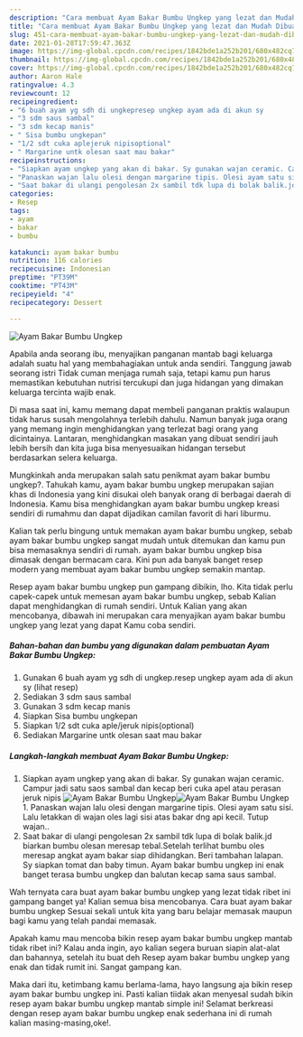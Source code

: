 ```yaml
---
description: "Cara membuat Ayam Bakar Bumbu Ungkep yang lezat dan Mudah Dibuat"
title: "Cara membuat Ayam Bakar Bumbu Ungkep yang lezat dan Mudah Dibuat"
slug: 451-cara-membuat-ayam-bakar-bumbu-ungkep-yang-lezat-dan-mudah-dibuat
date: 2021-01-28T17:59:47.363Z
image: https://img-global.cpcdn.com/recipes/1842bde1a252b201/680x482cq70/ayam-bakar-bumbu-ungkep-foto-resep-utama.jpg
thumbnail: https://img-global.cpcdn.com/recipes/1842bde1a252b201/680x482cq70/ayam-bakar-bumbu-ungkep-foto-resep-utama.jpg
cover: https://img-global.cpcdn.com/recipes/1842bde1a252b201/680x482cq70/ayam-bakar-bumbu-ungkep-foto-resep-utama.jpg
author: Aaron Hale
ratingvalue: 4.3
reviewcount: 12
recipeingredient:
- "6 buah ayam yg sdh di ungkepresep ungkep ayam ada di akun sy           lihat resep"
- "3 sdm saus sambal"
- "3 sdm kecap manis"
- " Sisa bumbu ungkepan"
- "1/2 sdt cuka aplejeruk nipisoptional"
- " Margarine untk olesan saat mau bakar"
recipeinstructions:
- "Siapkan ayam ungkep yang akan di bakar. Sy gunakan wajan ceramic. Campur jadi satu saos sambal dan kecap beri cuka apel atau perasan jeruk nipis"
- "Panaskan wajan lalu olesi dengan margarine tipis. Olesi ayam satu sisi. Lalu letakkan di wajan oles lagi sisi atas bakar dng api kecil. Tutup wajan.."
- "Saat bakar di ulangi pengolesan 2x sambil tdk lupa di bolak balik.jd biarkan bumbu olesan meresap tebal.Setelah terlihat bumbu oles meresap angkat ayam bakar siap dihidangkan. Beri tambahan lalapan. Sy siapkan tomat dan baby timun. Ayam bakar bumbu ungkep ini enak banget terasa bumbu ungkep dan balutan kecap sama saus sambal."
categories:
- Resep
tags:
- ayam
- bakar
- bumbu

katakunci: ayam bakar bumbu 
nutrition: 116 calories
recipecuisine: Indonesian
preptime: "PT39M"
cooktime: "PT43M"
recipeyield: "4"
recipecategory: Dessert

---
```



![Ayam Bakar Bumbu Ungkep](https://img-global.cpcdn.com/recipes/1842bde1a252b201/680x482cq70/ayam-bakar-bumbu-ungkep-foto-resep-utama.jpg)

Apabila anda seorang ibu, menyajikan panganan mantab bagi keluarga adalah suatu hal yang membahagiakan untuk anda sendiri. Tanggung jawab seorang istri Tidak cuman menjaga rumah saja, tetapi kamu pun harus memastikan kebutuhan nutrisi tercukupi dan juga hidangan yang dimakan keluarga tercinta wajib enak.

Di masa  saat ini, kamu memang dapat membeli panganan praktis walaupun tidak harus susah mengolahnya terlebih dahulu. Namun banyak juga orang yang memang ingin menghidangkan yang terlezat bagi orang yang dicintainya. Lantaran, menghidangkan masakan yang dibuat sendiri jauh lebih bersih dan kita juga bisa menyesuaikan hidangan tersebut berdasarkan selera keluarga. 



Mungkinkah anda merupakan salah satu penikmat ayam bakar bumbu ungkep?. Tahukah kamu, ayam bakar bumbu ungkep merupakan sajian khas di Indonesia yang kini disukai oleh banyak orang di berbagai daerah di Indonesia. Kamu bisa menghidangkan ayam bakar bumbu ungkep kreasi sendiri di rumahmu dan dapat dijadikan camilan favorit di hari liburmu.

Kalian tak perlu bingung untuk memakan ayam bakar bumbu ungkep, sebab ayam bakar bumbu ungkep sangat mudah untuk ditemukan dan kamu pun bisa memasaknya sendiri di rumah. ayam bakar bumbu ungkep bisa dimasak dengan bermacam cara. Kini pun ada banyak banget resep modern yang membuat ayam bakar bumbu ungkep semakin mantap.

Resep ayam bakar bumbu ungkep pun gampang dibikin, lho. Kita tidak perlu capek-capek untuk memesan ayam bakar bumbu ungkep, sebab Kalian dapat menghidangkan di rumah sendiri. Untuk Kalian yang akan mencobanya, dibawah ini merupakan cara menyajikan ayam bakar bumbu ungkep yang lezat yang dapat Kamu coba sendiri.

<!--inarticleads1-->

##### Bahan-bahan dan bumbu yang digunakan dalam pembuatan Ayam Bakar Bumbu Ungkep:

1. Gunakan 6 buah ayam yg sdh di ungkep.resep ungkep ayam ada di akun sy           (lihat resep)
1. Sediakan 3 sdm saus sambal
1. Gunakan 3 sdm kecap manis
1. Siapkan  Sisa bumbu ungkepan
1. Siapkan 1/2 sdt cuka aple/jeruk nipis(optional)
1. Sediakan  Margarine untk olesan saat mau bakar




<!--inarticleads2-->

##### Langkah-langkah membuat Ayam Bakar Bumbu Ungkep:

1. Siapkan ayam ungkep yang akan di bakar. Sy gunakan wajan ceramic. Campur jadi satu saos sambal dan kecap beri cuka apel atau perasan jeruk nipis
<img src="https://img-global.cpcdn.com/steps/b28187a33633def4/160x128cq70/ayam-bakar-bumbu-ungkep-langkah-memasak-1-foto.jpg" alt="Ayam Bakar Bumbu Ungkep"><img src="https://img-global.cpcdn.com/steps/d86df68c93e02dd6/160x128cq70/ayam-bakar-bumbu-ungkep-langkah-memasak-1-foto.jpg" alt="Ayam Bakar Bumbu Ungkep">1. Panaskan wajan lalu olesi dengan margarine tipis. Olesi ayam satu sisi. Lalu letakkan di wajan oles lagi sisi atas bakar dng api kecil. Tutup wajan..
1. Saat bakar di ulangi pengolesan 2x sambil tdk lupa di bolak balik.jd biarkan bumbu olesan meresap tebal.Setelah terlihat bumbu oles meresap angkat ayam bakar siap dihidangkan. Beri tambahan lalapan. Sy siapkan tomat dan baby timun. Ayam bakar bumbu ungkep ini enak banget terasa bumbu ungkep dan balutan kecap sama saus sambal.




Wah ternyata cara buat ayam bakar bumbu ungkep yang lezat tidak ribet ini gampang banget ya! Kalian semua bisa mencobanya. Cara buat ayam bakar bumbu ungkep Sesuai sekali untuk kita yang baru belajar memasak maupun bagi kamu yang telah pandai memasak.

Apakah kamu mau mencoba bikin resep ayam bakar bumbu ungkep mantab tidak ribet ini? Kalau anda ingin, ayo kalian segera buruan siapin alat-alat dan bahannya, setelah itu buat deh Resep ayam bakar bumbu ungkep yang enak dan tidak rumit ini. Sangat gampang kan. 

Maka dari itu, ketimbang kamu berlama-lama, hayo langsung aja bikin resep ayam bakar bumbu ungkep ini. Pasti kalian tiidak akan menyesal sudah bikin resep ayam bakar bumbu ungkep mantab simple ini! Selamat berkreasi dengan resep ayam bakar bumbu ungkep enak sederhana ini di rumah kalian masing-masing,oke!.

